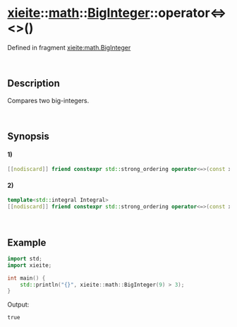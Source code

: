 # [xieite](../../../../../xieite.md)\:\:[math](../../../../../math.md)\:\:[BigInteger<Limb>](../../../../big_integer.md)\:\:operator\<=\>\<\>\(\)
Defined in fragment [xieite:math.BigInteger](../../../../../../../src/math/big_integer.cpp)

&nbsp;

## Description
Compares two big-integers.

&nbsp;

## Synopsis
#### 1)
```cpp
[[nodiscard]] friend constexpr std::strong_ordering operator<=>(const xieite::math::BigInteger<Limb>& leftComparand, const xieite::math::BigInteger<Limb>& rightComparand) noexcept;
```
#### 2)
```cpp
template<std::integral Integral>
[[nodiscard]] friend constexpr std::strong_ordering operator<=>(const xieite::math::BigInteger<Limb>& leftComparand, Integral rightComparand) noexcept;
```

&nbsp;

## Example
```cpp
import std;
import xieite;

int main() {
    std::println("{}", xieite::math::BigInteger(9) > 3);
}
```
Output:
```
true
```
